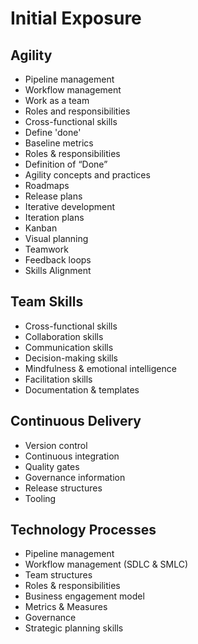 # Initial Exposure

## Agility&#x20;

* Pipeline management &#x20;
* Workflow management &#x20;
* Work as a team &#x20;
* Roles and responsibilities &#x20;
* Cross-functional skills &#x20;
* Define 'done' &#x20;
* Baseline metrics &#x20;
* Roles & responsibilities&#x20;
* Definition of “Done”&#x20;
* Agility concepts and practices&#x20;
* Roadmaps&#x20;
* Release plans&#x20;
* Iterative development&#x20;
* Iteration plans&#x20;
* Kanban&#x20;
* Visual planning&#x20;
* Teamwork&#x20;
* Feedback loops&#x20;
* Skills Alignment&#x20;

## Team Skills&#x20;

* Cross-functional skills&#x20;
* Collaboration skills&#x20;
* Communication skills&#x20;
* Decision-making skills&#x20;
* Mindfulness & emotional intelligence&#x20;
* Facilitation skills&#x20;
* Documentation & templates&#x20;

## Continuous Delivery&#x20;

* Version control&#x20;
* Continuous integration&#x20;
* Quality gates&#x20;
* Governance information&#x20;
* Release structures&#x20;
* Tooling&#x20;

## Technology Processes&#x20;

* Pipeline management&#x20;
* Workflow management (SDLC & SMLC)&#x20;
* Team structures&#x20;
* Roles & responsibilities&#x20;
* Business engagement model&#x20;
* Metrics & Measures&#x20;
* Governance&#x20;
* Strategic planning skills&#x20;

